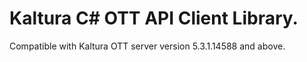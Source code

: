 # Kaltura C# OTT API Client Library.
Compatible with Kaltura OTT server version 5.3.1.14588 and above.
